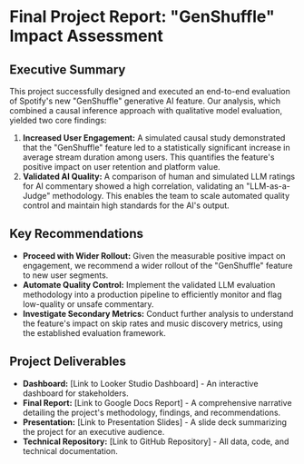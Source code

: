 # Final Project Report: "GenShuffle" Impact Assessment

## Executive Summary

This project successfully designed and executed an end-to-end evaluation of Spotify's new "GenShuffle" generative AI feature. Our analysis, which combined a causal inference approach with qualitative model evaluation, yielded two core findings:

1.  **Increased User Engagement:** A simulated causal study demonstrated that the "GenShuffle" feature led to a statistically significant increase in average stream duration among users. This quantifies the feature's positive impact on user retention and platform value.
2.  **Validated AI Quality:** A comparison of human and simulated LLM ratings for AI commentary showed a high correlation, validating an "LLM-as-a-Judge" methodology. This enables the team to scale automated quality control and maintain high standards for the AI's output.

## Key Recommendations

* **Proceed with Wider Rollout:** Given the measurable positive impact on engagement, we recommend a wider rollout of the "GenShuffle" feature to new user segments.
* **Automate Quality Control:** Implement the validated LLM evaluation methodology into a production pipeline to efficiently monitor and flag low-quality or unsafe commentary.
* **Investigate Secondary Metrics:** Conduct further analysis to understand the feature's impact on skip rates and music discovery metrics, using the established evaluation framework.

## Project Deliverables

* **Dashboard:** [Link to Looker Studio Dashboard] - An interactive dashboard for stakeholders.
* **Final Report:** [Link to Google Docs Report] - A comprehensive narrative detailing the project's methodology, findings, and recommendations.
* **Presentation:** [Link to Presentation Slides] - A slide deck summarizing the project for an executive audience.
* **Technical Repository:** [Link to GitHub Repository] - All data, code, and technical documentation.
